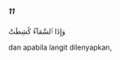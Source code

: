 ##### 11

<span class="ayah">وَإِذَا ٱلسَّمَآءُ كُشِطَتْ</span>

<span class="ayah_translation">dan apabila langit dilenyapkan,</span>
